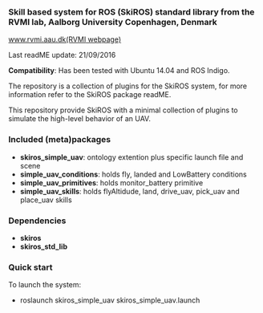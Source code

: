 ### Skill based system for ROS (SkiROS) standard library from the RVMI lab, Aalborg University Copenhagen, Denmark

[www.rvmi.aau.dk(RVMI webpage)](http://homes.m-tech.aau.dk/mrp/skiros/)

Last readME update: 21/09/2016  

**Compatibility**: Has been tested with Ubuntu 14.04 and ROS Indigo.

The repository is a collection of plugins for the SkiROS system, for more information refer to the SkiROS package readME.  

This repository provide SkiROS with a minimal collection of plugins to simulate the high-level behavior of an UAV.

### Included (meta)packages 
* **skiros_simple_uav**: ontology extention plus specific launch file and scene  
* **simple_uav_conditions**: holds fly, landed and LowBattery conditions  
* **simple_uav_primitives**: holds monitor_battery primitive  
* **simple_uav_skills**: holds flyAltidude, land, drive_uav, pick_uav and place_uav skills  

### Dependencies
* **skiros**
* **skiros_std_lib**

### Quick start
To launch the system:

* roslaunch skiros_simple_uav skiros_simple_uav.launch




